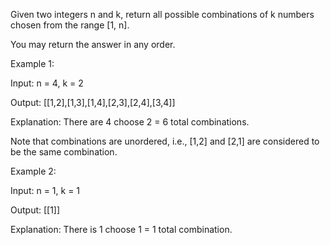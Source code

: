 Given two integers n and k, return all possible combinations of k numbers chosen from the range [1, n].

You may return the answer in any order.

Example 1:

Input: n = 4, k = 2

Output: [[1,2],[1,3],[1,4],[2,3],[2,4],[3,4]]

Explanation: There are 4 choose 2 = 6 total combinations.

Note that combinations are unordered, i.e., [1,2] and [2,1] are considered to be the same combination.

Example 2:

Input: n = 1, k = 1

Output: [[1]]

Explanation: There is 1 choose 1 = 1 total combination.

